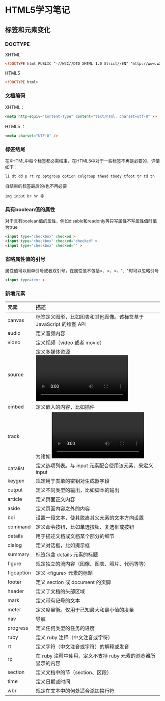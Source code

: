 # HTML5学习笔记

## 标签和元素变化

### DOCTYPE

XHTML
```html
<!DOCTYPE html PUBLIC "-//W3C//DTD XHTML 1.0 Strict//EN" "http://www.w3.org/TR/xhtml1/DTD/xhtml1-strict.dtd">
```

HTML5
```html
<!DOCTYPE html>
```

### 文档编码

XHTML：

```html
<meta http-equiv="Content-Type" content="text/html; charset=utf-8" />
```

HTML5 ：

```html
<meta charset="UTF-8" />
```

### 标签结尾

在XHTML中每个标签都必需结束，在HTML5中对于一些标签不再是必要的，详情如下：

    li dt dd p rt rp optgroup option colgroup thead tbody tfoot tr td th

自结束的标签最后的/也不再必要

    img input br hr 等

### 具有boolean值的属性

对于具有boolean值的属性，例如disable和readonly等只写属性不写属性值时值为true

```html
<input type="checkbox" checked >
<input type="checkbox" checked="checked" >
<input type="checkbox" checked="" >
```

### 省略属性值的引号

属性值可以用单引号或者双引号，在属性值不包括<、>、=、'、"时可以忽略引号

```html
<input type=text >
```

### 新增元素

| 元素        | 描述   |
| :---   | :---  |
| canvas     | 标签定义图形，比如图表和其他图像。该标签基于 JavaScript 的绘图 API |
| audio        |   定义音频内容   |
|video	|定义视频（video 或者 movie）|
|source	|定义多媒体资源 <video> 和<audio>|
|embed	|定义嵌入的内容，比如插件|
|track	|为诸如 <video> 和 <audio> 元素之类的媒介规定外部文本轨道|
|datalist	|定义选项列表。与 input 元素配合使用该元素，来定义input |可能的值|
|keygen	|规定用于表单的密钥对生成器字段|
|output	|定义不同类型的输出，比如脚本的输出|
|article	|定义页面正文内容|
|aside	|定义页面内容之外的内容|
|bdi	|设置一段文本，使其脱离其父元素的文本方向设置|
|command	|定义命令按钮，比如单选按钮、复选框或按钮|
|details	|用于描述文档或文档某个部分的细节|
|dialog	|定义对话框，比如提示框|
|summary	|标签包含 details 元素的标题|
|figure	|规定独立的流内容（图像、图表、照片、代码等等）|
|figcaption	|定义 \<figure\> 元素的标题|
|footer	|定义 section 或 document 的页脚|
|header	|定义了文档的头部区域
|mark	|定义带有记号的文本
|meter	|定义度量衡。仅用于已知最大和最小值的度量
|nav	|导航
|progress	|定义任何类型的任务的进度
|ruby	|定义 ruby 注释（中文注音或字符）
|rt	|定义字符（中文注音或字符）的解释或发音
|rp	|在 ruby 注释中使用，定义不支持 ruby 元素的浏览器所显示的内容|
|section	|定义文档中的节（section、区段）|
|time	|定义日期或时间|
|wbr	|规定在文本中的何处适合添加换行符|